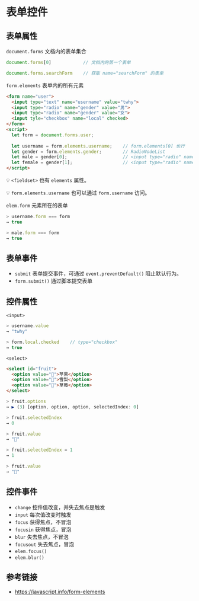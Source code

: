 # 表单控件

## 表单属性
`document.forms` 文档内的表单集合
```javascript
document.forms[0]            // 文档内的第一个表单

document.forms.searchForm    // 获取 name="searchForm" 的表单
```

`form.elements` 表单内的所有元素
```html
<form name="user">
  <input type="text" name="username" value="twhy">
  <input type="radio" name="gender" value="男">
  <input type="radio" name="gender" value="女">
  <input tyle="checkbox" name="local" checked>
</form>
<script>
  let form = document.forms.user;
  
  let username = form.elements.username;    // form.elements[0] 也行
  let gender = form.elements.gender;        // RadioNodeList
  let male = gender[0];                     // <input type="radio" name="gender" value="男">
  let female = gender[1];                   // <input type="radio" name="gender" value="女">
</script>
```
💡 `<fieldset>` 也有 `elements` 属性。

💡 `form.elements.username` 也可以通过 `form.username` 访问。

`elem.form` 元素所在的表单
```javascript
> username.form === form
→ true

> male.form === form
→ true
```

## 表单事件
* `submit` 表单提交事件，可通过 `event.preventDefault()` 阻止默认行为。
* `form.submit()` 通过脚本提交表单

## 控件属性
`<input>`
```javascript
> username.value
→ "twhy"

> form.local.checked    // type="checkbox"
→ true
```
`<select>`
```html
<select id="fruit">
  <option value="🍎">苹果</option>
  <option value="🍐">雪梨</option>
  <option value="🍓">草莓</option>
</select>
```
```javascript
> fruit.options
→ ▶︎ (3) [option, option, option, selectedIndex: 0]

> fruit.selectedIndex
→ 0

> fruit.value
→ "🍎"

> fruit.selectedIndex = 1
→ 1

> fruit.value
→ "🍐"
```

## 控件事件
* `change` 控件值改变，并失去焦点是触发
* `input` 每次值改变时触发
* `focus` 获得焦点，不冒泡
* `focusin` 获得焦点，冒泡
* `blur` 失去焦点，不冒泡
* `focusout` 失去焦点，冒泡
* `elem.focus()`
* `elem.blur()`

## 参考链接
* https://javascript.info/form-elements

